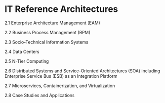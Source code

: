 # IT Reference Architectures

2.1 Enterprise Architecture Management (EAM)&#x20;

2.2 Business Process Management (BPM)

2.3 Socio-Technical Information Systems&#x20;

2.4 Data Centers&#x20;

2.5 N-Tier Computing

2.6 Distributed Systems and Service-Oriented Architectures (SOA) including Enterprise Service Bus (ESB) as an Integration Platform&#x20;

2.7 Microservices, Containerization, and Virtualization&#x20;

2.8 Case Studies and Applications
